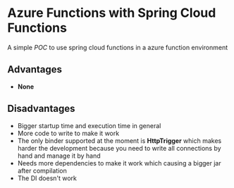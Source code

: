 # Azure Functions with Spring Cloud Functions

A simple *POC* to use spring cloud functions in a azure function environment


## Advantages
* **None**

## Disadvantages
* Bigger startup time and execution time in general
* More code to write to make it work
* The only binder supported at the moment is **HttpTrigger** which makes harder the development because you need to write all connections by hand and manage it by hand
* Needs more dependencies to make it work which causing a bigger jar after compilation
* The DI doesn't work
